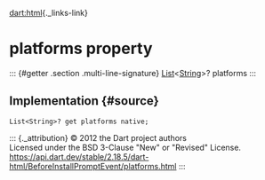 [dart:html](../../dart-html/dart-html-library){._links-link}

platforms property
==================

::: {#getter .section .multi-line-signature}
[List](../../dart-core/list-class)\<[String](../../dart-core/string-class)\>?
platforms
:::

Implementation {#source}
--------------

``` {.language-dart data-language="dart"}
List<String>? get platforms native;
```

::: {._attribution}
© 2012 the Dart project authors\
Licensed under the BSD 3-Clause \"New\" or \"Revised\" License.\
<https://api.dart.dev/stable/2.18.5/dart-html/BeforeInstallPromptEvent/platforms.html>
:::
